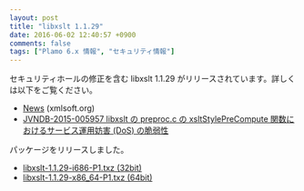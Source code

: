 ```yaml
---
layout: post
title: "libxslt 1.1.29"
date: 2016-06-02 12:40:57 +0900
comments: false
tags: ["Plamo 6.x 情報", "セキュリティ情報"]
---
```

セキュリティホールの修正を含む libxslt 1.1.29 がリリースされています。詳しくは以下をご覧ください。

* [News](http://xmlsoft.org/XSLT/news.html) (xmlsoft.org)
* [JVNDB-2015-005957 libxslt の preproc.c の xsltStylePreCompute 関数におけるサービス運用妨害 (DoS) の脆弱性](http://jvndb.jvn.jp/ja/contents/2015/JVNDB-2015-005957.html)

パッケージをリリースしました。

* [libxslt-1.1.29-i686-P1.txz (32bit)](ftp://plamo.linet.gr.jp/pub/Plamo-6.x/x86/plamo/05_ext/docbook.txz/libxslt-1.1.29-i686-P1.txz)
* [libxslt-1.1.29-x86_64-P1.txz (64bit)](ftp://plamo.linet.gr.jp/pub/Plamo-6.x/x86_64/plamo/05_ext/docbook.txz/libxslt-1.1.29-x86_64-P1.txz)
